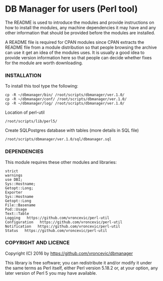 # DB Manager for users (Perl tool)
The README is used to introduce the modules and provide instructions on
how to install the modules, any machine dependencies it may have and any
other information that should be provided before the modules are installed.

A README file is required for CPAN modules since CPAN extracts the
README file from a module distribution so that people browsing the
archive can use it get an idea of the modules uses. It is usually a
good idea to provide version information here so that people can
decide whether fixes for the module are worth downloading.

### INSTALLATION

To install this tool type the following:
```
cp -R ~/dbmanager/bin/ /root/scripts/dbmanager/ver.1.0/
cp -R ~/dbmanager/conf/ /root/scripts/dbmanager/ver.1.0/
cp -R ~/dbmanager/log/ /root/scripts/dbmanager/ver.1.0/
```
Location of perl-util

	/root/scripts/lib/perl5/

Create SQLPostgres database with tables (more details in SQL file)

	/root/scripts/dbmanager/ver.1.0/sql/dbmanager.sql

### DEPENDENCIES

This module requires these other modules and libraries:
```
strict
warnings
use DBI;
Sys::Hostname;
Getopt::Long;
Exporter
Sys::Hostname
Getopt::Long
File::Basename
Pod::Usage
Text::Table
Logging   https://github.com/vroncevic/perl-util
Configuration   https://github.com/vroncevic/perl-util
Notification   https://github.com/vroncevic/perl-util
Status   https://github.com/vroncevic/perl-util
```
### COPYRIGHT AND LICENCE

Copyright (C) 2016 by https://github.com/vroncevic/dbmanager

This library is free software; you can redistribute it and/or modify
it under the same terms as Perl itself, either Perl version 5.18.2 or,
at your option, any later version of Perl 5 you may have available.

